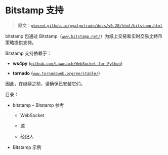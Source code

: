 # Bitstamp 支持

> 原文：[`gbeced.github.io/pyalgotrade/docs/v0.20/html/bitstamp.html`](https://gbeced.github.io/pyalgotrade/docs/v0.20/html/bitstamp.html)

bitstamp 包通过 Bitstamp（[`www.bitstamp.net/`](https://www.bitstamp.net/)）为纸上交易和实时交易比特币策略提供支持。

Bitstamp 支持依赖于：

+   **ws4py** ([`github.com/Lawouach/WebSocket-for-Python`](https://github.com/Lawouach/WebSocket-for-Python))

+   **tornado** ([`www.tornadoweb.org/en/stable/`](http://www.tornadoweb.org/en/stable/))

因此，在继续之前，请确保已安装它们。

目录：

+   bitstamp – Bitstamp 参考

    +   WebSocket

    +   源

    +   经纪人

+   Bitstamp 示例

